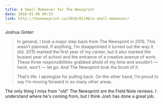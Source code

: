 ```yaml
---
title: A Small Makeover for The Newsprint
date: 2016-01-06 09:53
link: http://thenewsprint.co/2016/01/06/a-small-makeover/
---
```


Joshua Ginter: 

> In general, I took a major step back from The Newsprint in 2015. This wasn’t planned. If anything, I’m disappointed it turned out the way it did. 2015 marked the first year of my career, but it also marked the busiest year of school and the entrance of a creative avenue of work. These three responsibilities grabbed ahold of my time and wouldn’t — heck, won’t — let go. And The Newsprint took the brunt of it.

> That’s life. I apologize for pulling back. On the other hand, I’m proud to say I’m moving forward in so many other areas.

The only thing I miss from "old" The Newsprint are the Field Note reviews. I understand where he's coming from, but I think Josh has done a great job. 